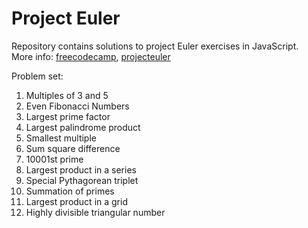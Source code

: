 # Project Euler

Repository contains solutions to project Euler exercises in JavaScript.  
More info:  [freecodecamp](https://www.freecodecamp.org/learn/coding-interview-prep/project-euler/), [projecteuler](https://projecteuler.net/)

Problem set:
1. Multiples of 3 and 5
2. Even Fibonacci Numbers
3. Largest prime factor
4. Largest palindrome product
5. Smallest multiple
6. Sum square difference
7. 10001st prime
8. Largest product in a series
9. Special Pythagorean triplet
10. Summation of primes
11. Largest product in a grid
12. Highly divisible triangular number